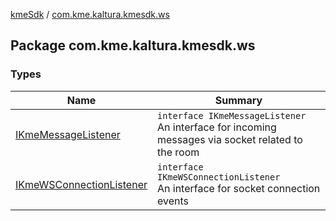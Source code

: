 [kmeSdk](../index.md) / [com.kme.kaltura.kmesdk.ws](./index.md)

## Package com.kme.kaltura.kmesdk.ws

### Types

| Name | Summary |
|---|---|
| [IKmeMessageListener](-i-kme-message-listener/index.md) | `interface IKmeMessageListener`<br>An interface for incoming messages via socket related to the room |
| [IKmeWSConnectionListener](-i-kme-w-s-connection-listener/index.md) | `interface IKmeWSConnectionListener`<br>An interface for socket connection events |
